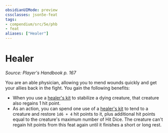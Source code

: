 ```yaml
---
obsidianUIMode: preview
cssclasses: json5e-feat
tags:
- compendium/src/5e/phb
- feat
aliases: ["Healer"]
---
```

# Healer
*Source: Player's Handbook p. 167*  

You are an able physician, allowing you to mend wounds quickly and get your allies back in the fight. You gain the following benefits:

- When you use a [healer's kit](/Systems/5e/items/healers-kit.md) to stabilize a dying creature, that creature also regains 1 hit point.  
- As an action, you can spend one use of a [healer's kit](/Systems/5e/items/healers-kit.md) to tend to a creature and restore `1d6 + 4` hit points to it, plus additional hit points equal to the creature's maximum number of Hit Dice. The creature can't regain hit points from this feat again until it finishes a short or long rest.
